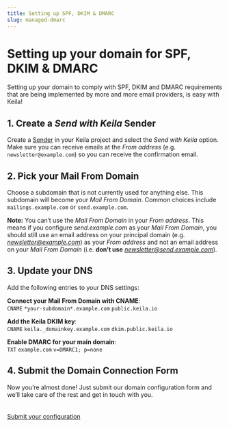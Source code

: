 ```yaml
---
title: Setting up SPF, DKIM & DMARC
slug: managed-dmarc
---
```


# Setting up your domain for SPF, DKIM & DMARC

Setting up your domain to comply with SPF, DKIM and DMARC requirements that are being
implemented by more and more email providers, is easy with Keila!

<managed-note></managed-note>

## 1. Create a *Send with Keila* Sender
Create a [Sender](/docs/senders) in your Keila project and select the *Send with Keila* option.
Make sure you can receive emails at the *From address*
(e.g. `newsletter@example.com`) so you can receive the confirmation email.

## 2. Pick your Mail From Domain
Choose a subdomain that is not currently used for anything else. This
subdomain will become your *Mail From Domain*. Common choices include `mailings.example.com` or `send.example.com`.

**Note:** You can’t use the *Mail From Domain* in your *From address*. This
means if you configure *send.example.com* as your *Mail From Domain*, you should
still use an email address on your principal domain (e.g.
*newsletter@example.com*) as your *From address* and not an email address on
your *Mail From Domain* (i.e. **don’t use** *newsletter@send.example.com*).


## 3. Update your DNS

Add the following entries to your DNS settings:

**Connect your Mail From Domain with CNAME**:  
`CNAME` `*your-subdomain*.example.com` `public.keila.io`

**Add the Keila DKIM key**:  
`CNAME` `keila._domainkey.example.com` `dkim.public.keila.io`

**Enable DMARC for your main domain**:  
`TXT` `example.com` `v=DMARC1; p=none`

## 4. Submit the Domain Connection Form

Now you’re almost done! Just submit our domain configuration form and we’ll take
care of the rest and get in touch with you.
<br><br><br>
<a href="https://forms.gle/c3SJV8TrLxxzwqZq5" class="link-button">Submit your configuration</a>
